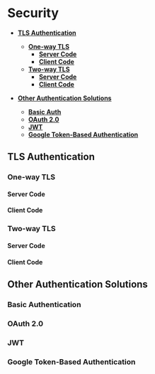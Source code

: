 # Security

- [**TLS Authentication**]()
   - [**One-way TLS**]()
      - [**Server Code**]()
      - [**Client Code**]()
   - [**Two-way TLS**]()
      - [**Server Code**]()
      - [**Client Code**]()
      
- [**Other Authentication Solutions**]()
   - [**Basic Auth**]()
   - [**OAuth 2.0**]()
   - [**JWT**]()
   - [**Google Token-Based Authentication**]()

## TLS Authentication
### One-way TLS
#### Server Code
#### Client Code
### Two-way TLS
#### Server Code
#### Client Code

## Other Authentication Solutions
### Basic Authentication
### OAuth 2.0
### JWT
### Google Token-Based Authentication
